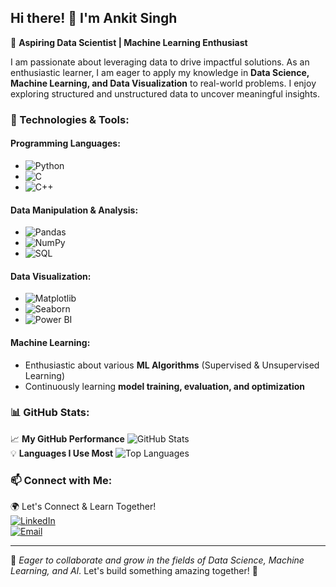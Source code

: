 ## Hi there! 👋 I'm Ankit Singh  

🚀 **Aspiring Data Scientist | Machine Learning Enthusiast**

I am passionate about leveraging data to drive impactful solutions. As an enthusiastic learner, I am eager to apply my knowledge in **Data Science, Machine Learning, and Data Visualization** to real-world problems. I enjoy exploring structured and unstructured data to uncover meaningful insights.  

### 🔧 Technologies & Tools:

#### **Programming Languages:**
- ![Python](https://img.shields.io/badge/-Python-3776AB?style=flat-square&logo=python&logoColor=white)
- ![C](https://img.shields.io/badge/-C-A8B9CC?style=flat-square&logo=c&logoColor=white)
- ![C++](https://img.shields.io/badge/-C++-00599C?style=flat-square&logo=c%2B%2B&logoColor=white)

#### **Data Manipulation & Analysis:**
- ![Pandas](https://img.shields.io/badge/-Pandas-150458?style=flat-square&logo=pandas&logoColor=white)
- ![NumPy](https://img.shields.io/badge/-NumPy-013243?style=flat-square&logo=numpy&logoColor=white)
- ![SQL](https://img.shields.io/badge/-SQL-4479A1?style=flat-square&logo=MySQL&logoColor=white)

#### **Data Visualization:**
- ![Matplotlib](https://img.shields.io/badge/-Matplotlib-11557C?style=flat-square&logo=matplotlib&logoColor=white)
- ![Seaborn](https://img.shields.io/badge/-Seaborn-3776AB?style=flat-square)
- ![Power BI](https://img.shields.io/badge/-Power%20BI-F2C811?style=flat-square&logo=power-bi&logoColor=black)

#### **Machine Learning:**
- Enthusiastic about various **ML Algorithms** (Supervised & Unsupervised Learning)
- Continuously learning **model training, evaluation, and optimization**

### 📊 GitHub Stats:
📈 **My GitHub Performance**
![GitHub Stats](https://github-readme-stats.vercel.app/api?username=your-username&show_icons=true&theme=tokyonight)  
💡 **Languages I Use Most**
![Top Languages](https://github-readme-stats.vercel.app/api/top-langs/?username=your-username&layout=compact&theme=tokyonight)

### 📫 Connect with Me:
🌍 Let's Connect & Learn Together!  
[![LinkedIn](https://img.shields.io/badge/LinkedIn-blue?style=flat-square&logo=linkedin)](https://linkedin.com/in/your-profile)  
[![Email](https://img.shields.io/badge/Email-D14836?style=flat-square&logo=gmail&logoColor=white)](mailto:your-email@example.com)

---
🎯 *Eager to collaborate and grow in the fields of Data Science, Machine Learning, and AI.* Let's build something amazing together! 🚀
